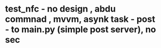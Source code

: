 # test_nfc - no design , abdu commnad , mvvm, asynk task - post - to main.py (simple post server), no sec
